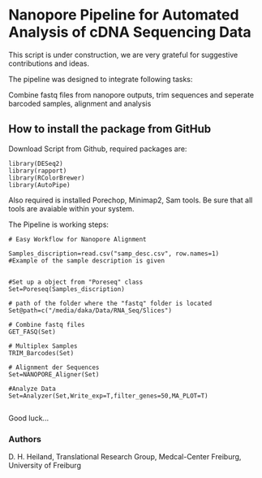 # Nanopore Pipeline for Automated Analysis of cDNA Sequencing Data


This script is under construction, we are very grateful for suggestive contributions and ideas.

The pipeline was designed to integrate following tasks:

Combine fastq files from nanopore outputs, trim sequences and seperate barcoded samples, alignment and analysis



## How to install the package from GitHub

Download Script from Github, required packages are:
```
library(DESeq2)
library(rapport)
library(RColorBrewer)
library(AutoPipe)
```
Also required is installed Porechop, Minimap2, Sam tools. Be sure that all tools are avaiable within your system.

The Pipeline is working steps:

```
# Easy Workflow for Nanopore Alignment

Samples_discription=read.csv("samp_desc.csv", row.names=1)
#Example of the sample description is given


#Set up a object from "Poreseq" class
Set=Poreseq(Samples_discription)

# path of the folder where the "fastq" folder is located
Set@path=c("/media/daka/Data/RNA_Seq/Slices")

# Combine fastq files
GET_FASQ(Set)

# Multiplex Samples
TRIM_Barcodes(Set)

# Alignment der Sequences
Set=NANOPORE_Aligner(Set)

#Analyze Data
Set=Analyzer(Set,Write_exp=T,filter_genes=50,MA_PLOT=T)


```

Good luck...





### Authors

D. H. Heiland, Translational Research Group, Medcal-Center Freiburg, University of Freiburg

